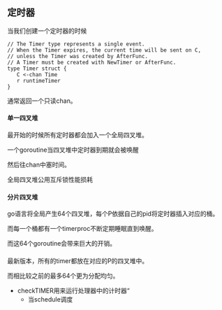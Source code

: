 ## 定时器

当我们创建一个定时器的时候

```
// The Timer type represents a single event.
// When the Timer expires, the current time will be sent on C,
// unless the Timer was created by AfterFunc.
// A Timer must be created with NewTimer or AfterFunc.
type Timer struct {
   C <-chan Time
   r runtimeTimer
}
```

通常返回一个只读chan。

#### 单一四叉堆

最开始的时候所有定时器都会加入一个全局四叉堆。

一个goroutine当四叉堆中定时器到期就会被唤醒

然后往chan中塞时间。



全局四叉堆公用互斥锁性能损耗

#### 分片四叉堆

go语言将全局产生64个四叉堆，每个P依据自己的pid将定时器插入对应的桶。

而每一个桶都有一个timerproc不断定期睡眠直到唤醒。

而这64个goroutine会带来巨大的开销。

#### 

最新版本，所有的timer都放在对应的P的四叉堆中。

而相比较之前的最多64个更为分配均匀。



- checkTIMER用来运行处理器中的计时器“
  - 当schedule调度

